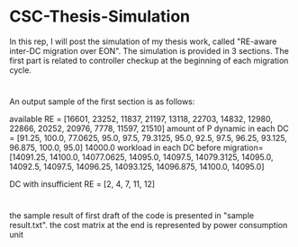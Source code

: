 # CSC-Thesis-Simulation
In this rep, I will post the simulation of my thesis work, called "RE-aware inter-DC migration over EON". 
The simulation is provided in 3 sections. The first part is related to controller checkup at the beginning of each migration cycle.
#
An output sample of the first section is as follows:

available RE =  [16601, 23252, 11837, 21197, 13118, 22703, 14832, 12980, 22866, 20252, 20976, 7778, 11597, 21510]
amount of P dynamic in each DC =  [91.25, 100.0, 77.0625, 95.0, 97.5, 79.3125, 95.0, 92.5, 97.5, 96.25, 93.125, 96.875, 100.0, 95.0]
14000.0
workload in each DC before migration=  [14091.25, 14100.0, 14077.0625, 14095.0, 14097.5, 14079.3125, 14095.0, 14092.5, 14097.5, 14096.25, 14093.125, 14096.875, 14100.0, 14095.0]

DC with insufficient RE =  [2, 4, 7, 11, 12]
#
the sample result of first draft of the code is presented in "sample result.txt". the cost matrix at the end is represented by power consumption unit
